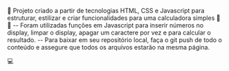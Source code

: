 🚀 Projeto criado a partir de tecnologias HTML, CSS e Javascript para estruturar, estilizar e criar funcionalidades para uma calculadora simples 🧮 🚀
-- Foram utilizadas funções em Javascript para inserir números no display, limpar o display, apagar um caractere por vez e para calcular o resultado.
-- Para baixar em seu repositório local, faça o git push de todo o conteúdo e assegure que todos os arquivos estarão na mesma página.

💻
